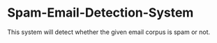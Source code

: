 # Spam-Email-Detection-System
This system will detect whether the given email corpus is spam or not.
